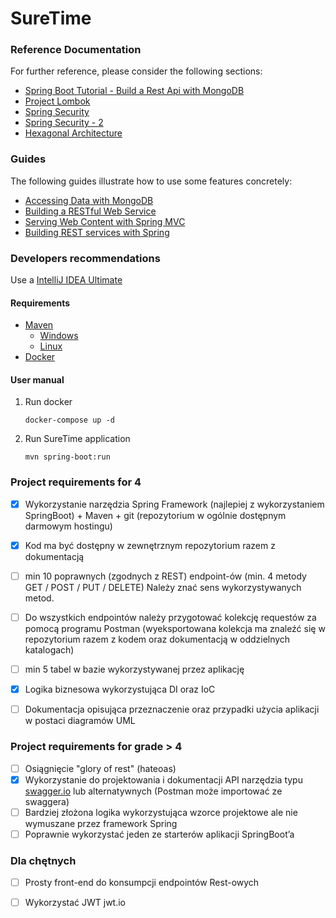 # SureTime


### Reference Documentation

For further reference, please consider the following sections:

* [Spring Boot Tutorial - Build a Rest Api with MongoDB](https://www.youtube.com/watch?v=ssj0CGxv60k&t=457s&ab_channel=Amigoscode)
* [Project Lombok](https://projectlombok.org/)
* [Spring Security](https://octoperf.com/blog/2018/03/08/securing-rest-api-spring-security/#user-auth-uuid)
* [Spring Security - 2](https://www.bezkoder.com/spring-boot-jwt-auth-mongodb/)
* [Hexagonal Architecture](https://www.baeldung.com/hexagonal-architecture-ddd-spring)

### Guides

The following guides illustrate how to use some features concretely:

* [Accessing Data with MongoDB](https://spring.io/guides/gs/accessing-data-mongodb/)
* [Building a RESTful Web Service](https://spring.io/guides/gs/rest-service/)
* [Serving Web Content with Spring MVC](https://spring.io/guides/gs/serving-web-content/)
* [Building REST services with Spring](https://spring.io/guides/tutorials/bookmarks/)



### Developers recommendations
Use a [IntelliJ IDEA Ultimate](https://www.jetbrains.com/lp/intellij-frameworks/)

#### Requirements
* [ Maven](https://maven.apache.org/)
   - [Windows](https://mkyong.com/maven/how-to-install-maven-in-windows/)
   - [Linux](https://maven.apache.org/install.html)
* [ Docker](https://www.docker.com/) 



#### User manual

1. Run docker 
    ````
    docker-compose up -d 
    ````

2. Run SureTime application
    ```
    mvn spring-boot:run
    ```


### Project requirements for 4
- [x] Wykorzystanie narzędzia Spring Framework (najlepiej z wykorzystaniem SpringBoot) +
  Maven + git (repozytorium w ogólnie dostępnym darmowym hostingu)

- [x] Kod ma być dostępny w zewnętrznym repozytorium razem z dokumentacją

- [ ] min 10 poprawnych (zgodnych z REST) endpoint-ów (min. 4 metody GET / POST / PUT /
  DELETE) Należy znać sens wykorzystywanych metod. 

- [ ] Do wszystkich endpointów należy przygotować kolekcję requestów za pomocą programu
  Postman (wyeksportowana kolekcja ma znaleźć się w repozytorium razem z kodem oraz
  dokumentacją w oddzielnych katalogach)

- [ ] min 5 tabel w bazie wykorzystywanej przez aplikację

- [x] Logika biznesowa wykorzystująca DI oraz IoC

- [ ] Dokumentacja opisująca przeznaczenie oraz przypadki użycia aplikacji w postaci
  diagramów UML

### Project requirements for grade > 4
- [ ]  Osiągnięcie "glory of rest" (hateoas)
- [x] Wykorzystanie do projektowania i dokumentacji API narzędzia typu [swagger.io](https://swagger.io/) lub
  alternatywnych (Postman może importować ze swaggera)
- [ ] Bardziej złożona logika wykorzystująca wzorce projektowe ale nie wymuszane przez
  framework Spring
- [ ] Poprawnie wykorzystać jeden ze starterów aplikacji SpringBoot’a

### Dla chętnych

- [ ] Prosty front-end do konsumpcji endpointów Rest-owych
- [ ] Wykorzystać JWT jwt.io



